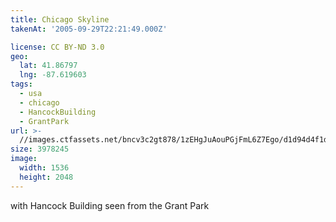 ```yaml
---
title: Chicago Skyline
takenAt: '2005-09-29T22:21:49.000Z'

license: CC BY-ND 3.0
geo:
  lat: 41.86797
  lng: -87.619603
tags:
  - usa
  - chicago
  - HancockBuilding
  - GrantPark
url: >-
  //images.ctfassets.net/bncv3c2gt878/1zEHgJuAouPGjFmL6Z7Ego/d1d94d4f1dc35e1b6a4f8dbf234f90b3/chicago-skyline_4325616918_o
size: 3978245
image:
  width: 1536
  height: 2048
---
```


with Hancock Building seen from the Grant Park
